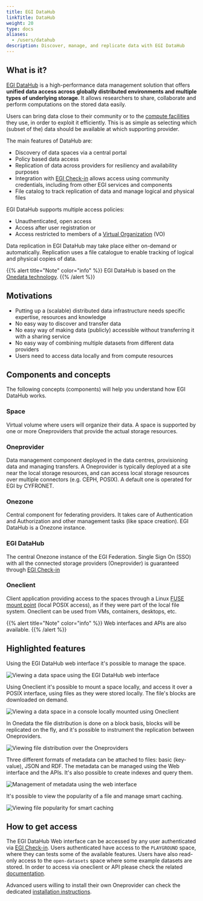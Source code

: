 ```yaml
---
title: EGI DataHub
linkTitle: DataHub
weight: 20
type: docs
aliases:
  - /users/datahub
description: Discover, manage, and replicate data with EGI DataHub
---
```


## What is it?

[EGI DataHub](https://datahub.egi.eu/) is a high-performance data management
solution that offers **unified data access across globally distributed
environments and multiple types of underlying storage**. It allows researchers
to share, collaborate and perform computations on the stored data easily.

Users can bring data close to their community or to the
[compute facilities](../../../compute) they use, in order to exploit it
efficiently. This is as simple as selecting which (subset of the) data should be
available at which supporting provider.

The main features of DataHub are:

- Discovery of data spaces via a central portal
- Policy based data access
- Replication of data across providers for resiliency and availability purposes
- Integration with [EGI Check-in](../../../aai/check-in) allows access using
  community credentials, including from other EGI services and components
- File catalog to track replication of data and manage logical and physical
  files

EGI DataHub supports multiple access policies:

- Unauthenticated, open access
- Access after user registration or
- Access restricted to members of a
  [Virtual Organization](../../../aai/check-in//vos) (VO)

Data replication in EGI DataHub may take place either on-­demand or
automatically. Replication uses a file catalogue to enable tracking of logical
and physical copies of data.

{{% alert title="Note" color="info" %}} EGI DataHub is based on the
[Onedata technology](https://onedata.org/). {{% /alert %}}

## Motivations

- Putting up a (scalable) distributed data infrastructure needs specific
  expertise, resources and knowledge
- No easy way to discover and transfer data
- No easy way of making data (publicly) accessible without transferring it with
  a sharing service
- No easy way of combining multiple datasets from different data providers
- Users need to access data locally and from compute resources

## Components and concepts

The following concepts (components) will help you understand how EGI DataHub
works.

### Space

Virtual volume where users will organize their data. A space is supported by one
or more Oneproviders that provide the actual storage resources.

### Oneprovider

Data management component deployed in the data centres, provisioning data and
managing transfers. A Oneprovider is typically deployed at a site near the local
storage resources, and can access local storage resources over multiple
connectors (e.g. CEPH, POSIX). A default one is operated for EGI by CYFRONET.

### Onezone

Central component for federating providers. It takes care of Authentication and
Authorization and other management tasks (like space creation). EGI DataHub is a
Onezone instance.

### EGI DataHub

The central Onezone instance of the EGI Federation. Single Sign On (SSO) with
all the connected storage providers (Oneprovider) is guaranteed through
[EGI Check-in](../../../aai/check-in)

### Oneclient

Client application providing access to the spaces through a Linux
[FUSE mount point](https://www.kernel.org/doc/html/latest/filesystems/fuse.html)
(local POSIX access), as if they were part of the local file system. Oneclient
can be used from VMs, containers, desktops, etc.

{{% alert title="Note" color="info" %}} Web interfaces and APIs are also
available. {{% /alert %}}

## Highlighted features

Using the EGI DataHub web interface it\'s possible to manage the space.

![Viewing a data space using the EGI DataHub web interface](datahub-space-web.png)

Using Oneclient it\'s possible to mount a space locally, and access it over a
POSIX interface, using files as they were stored locally. The file\'s blocks are
downloaded on demand.

![Viewing a data space in a console locally mounted using Oneclient](datahub-space-oneclient.png)

In Onedata the file distribution is done on a block basis, blocks will be
replicated on the fly, and it\'s possible to instrument the replication between
Oneproviders.

![Viewing file distribution over the Oneproviders](datahub-replica-management.png)

Three different formats of metadata can be attached to files: basic (key-value),
JSON and RDF. The metadata can be managed using the Web interface and the APIs.
It\'s also possible to create indexes and query them.

![Management of metadata using the web interface](datahub-metadata-management.png)

It\'s possible to view the popularity of a file and manage smart caching.

![Viewing file popularity for smart caching](datahub-file-popularity-smarch-caching.png)

## How to get access

The EGI DataHub Web interface can be accessed by any user authenticated via
[EGI Check-in](../../../aai/check-in). Users authenticated have access to the
`PLAYGROUND` space, where they can tests some of the available features. Users
have also read-only access to the `open-datasets` space where some example
datasets are stored.
In order to access via oneclient or API please check the related [documentation](./clients/#generating-tokens-for-using-oneclient-or-apis).

Advanced users willing to install their own Oneprovider can check the dedicated
[installation instructions](../../../../providers/datahub/oneprovider).
